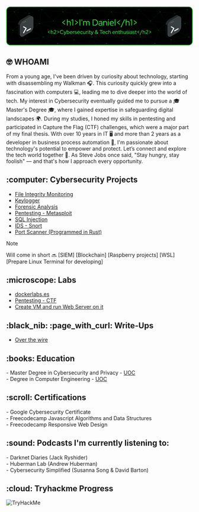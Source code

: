 ![Header](imgs/github-header-image.png)

<h2> 🤓 WHOAMI</h2>

From a young age, I've been driven by curiosity about technology, starting with disassembling my Walkman 🎧. This curiosity quickly grew into a fascination with computers 💻, leading me to dive deeper into the world of tech. My interest in Cybersecurity eventually guided me to pursue a 🎓Master's Degree 🎓, where I gained expertise in safeguarding digital landscapes 🌍. During my studies, I honed my skills in pentesting and participated in Capture the Flag (CTF) challenges, which were a major part of my final thesis. With over 10 years in IT 🖥️ and more than 2 years as a developer in business process automation 🤖, I'm passionate about technology's potential to empower and protect. Let’s connect and explore the tech world together 🚀.
As Steve Jobs once said, "Stay hungry, stay foolish" — and that's how I approach every opportunity.

<h2> :computer: Cybersecurity Projects</h2>

- [File Integrity Monitoring](https://github.com/DanielDominguezBender/FileIntegrityMonitoring)
- [Keylogger](https://github.com/DanielDominguezBender/Keylogger)
- [Forensic Analysis](https://github.com/DanielDominguezBender/ForensicAnalysis)<br>
- [Pentesting - Metasploit](https://github.com/DanielDominguezBender/Pentesting-Metasploit-Vulnerabilities)<br>
- [SQL Injection](https://github.com/DanielDominguezBender/SQLi)<br>
- [IDS - Snort](https://github.com/DanielDominguezBender/Snort)<br>
- [Port Scanner (Programmed in Rust)](https://github.com/DanielDominguezBender/PortScanner-Rust)<br>

>[!NOTE]
> Will come in short :soon:
> [SIEM]
> [Blockchain]
> [Raspberry projects]
> [WSL]
> [Prepare Linux Terminal for developing]


<h2> :microscope: Labs</h2>

- [dockerlabs.es](https://github.com/DanielDominguezBender/dockerlabs.es)<br>
- [Pentesting - CTF](https://github.com/DanielDominguezBender/Pentesting-CTF/blob/main/README.md)<br>
- [Create VM and run Web Server on it](https://github.com/DanielDominguezBender/Azure-Create-a-VM-machine)<br>

<!-- Técnicas de ocultación de la información -->

<h2> :black_nib: :page_with_curl: Write-Ups</h2>

 - [Over the wire](https://github.com/DanielDominguezBender/OverTheWire)

<h2> :books: Education</h2>
- Master Degree in Cybersecurity and Privacy - <a href="https://www.uoc.edu/es"> UOC </a> <br>
- Degree in Computer Engineering - <a href="https://www.uoc.edu/es"> UOC </a> <br>

<h2> :scroll: Certifications </h2>
- Google Cybersecurity Certificate<br>
- Freecodecamp Javascript Algorithms and Data Structures<br>
- Freecodecamp Responsive Web Design<br>

<h2> :sound: Podcasts I'm currently listening to:</h2>
- Darknet Diaries (Jack Ryshider)<br>
- Huberman Lab (Andrew Huberman)<br>
- Cybersecurity Simplified (Susanna Song & David Barton)

<h2> :cloud: Tryhackme Progress</h2>
<img src="https://tryhackme-badges.s3.amazonaws.com/dadobe.png" alt="TryHackMe">
<!--
**DanielDominguezBender/DanielDominguezBender** is a ✨ _special_ ✨ repository because its `README.md` (this file) appears on your GitHub profile.

Here are some ideas to get you started:

- 🔭 I’m currently working on ...
- 🌱 I’m currently learning ...
- 👯 I’m looking to collaborate on ...
- 🤔 I’m looking for help with ...
- 💬 Ask me about ...
- 📫 How to reach me: ...
- 😄 Pronouns: ...
- ⚡ Fun fact: ...
-->
